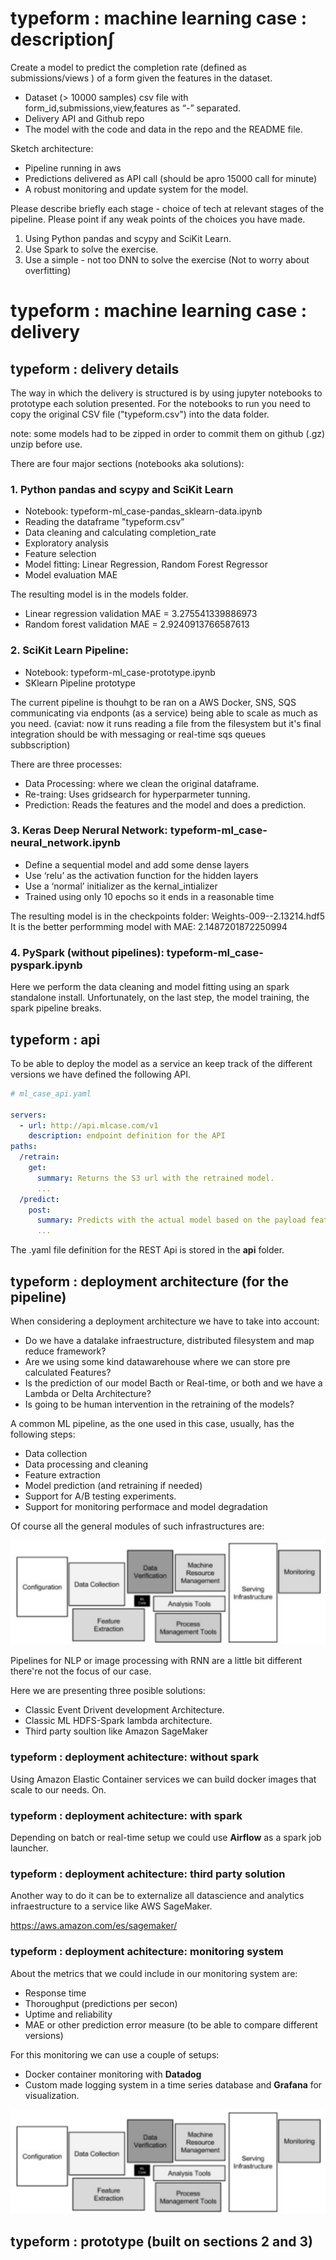 # typeform : machine learning case : description∫

Create a model to predict the completion rate (defined as submissions/views ) of a form given the features in the dataset.

- Dataset (> 10000 samples) csv file with form_id,submissions,view,features as “-” separated.
- Delivery API and Github repo
- The model with the code and data in the repo and the README file.

Sketch architecture:
- Pipeline running in aws
- Predictions delivered as API call (should be apro 15000 call for minute)
- A robust monitoring and update system for the model.

Please describe briefly each stage - choice of tech at relevant stages of the pipeline.
Please point if any weak points of the choices you have made.

1. Using Python pandas and scypy and SciKit Learn.
2. Use Spark to solve the exercise.
3. Use a simple - not too DNN to solve the exercise (Not to worry about overfitting)

# typeform : machine learning case : delivery

## typeform : delivery details

The way in which the delivery is structured is by using jupyter notebooks to prototype each solution presented. For the notebooks to run you need to copy the original CSV file ("typeform.csv") into the data folder.

note: some models had to be zipped in order to commit them on github (.gz) unzip before use.

There are four major sections (notebooks aka solutions):

### 1. Python pandas and scypy and SciKit Learn

- Notebook: typeform-ml_case-pandas_sklearn-data.ipynb
- Reading the dataframe "typeform.csv"
- Data cleaning and calculating completion_rate
- Exploratory analysis
- Feature selection
- Model fitting: Linear Regression, Random Forest Regressor
- Model evaluation MAE

The resulting model is in the models folder.
- Linear regression validation MAE =  3.275541339886973
- Random forest validation MAE =  2.9240913766587613


### 2. SciKit Learn Pipeline: 

- Notebook: typeform-ml_case-prototype.ipynb
- SKlearn Pipeline prototype 

The current pipeline is thouhgt to be ran on a AWS Docker, SNS, SQS communicating via endponts (as a service) being able to scale as much as you need. (caviat: now it runs reading a file from the filesystem but it's final integration should be with messaging or real-time sqs queues subbscription)

There are three processes:
- Data Processing: where we clean the original dataframe.
- Re-traing: Uses gridsearch for hyperparmeter tunning.
- Prediction: Reads the features and the model and does a prediction.


### 3. Keras Deep Nerural Network: typeform-ml_case-neural_network.ipynb

- Define a sequential model and add some dense layers
- Use ‘relu’ as the activation function for the hidden layers
- Use a ‘normal’ initializer as the kernal_intializer
- Trained using only 10 epochs so it ends in a reasonable time

The resulting model is in the checkpoints folder: Weights-009--2.13214.hdf5
It is the better performming model with MAE: 2.1487201872250994

 
### 4. PySpark (without pipelines): typeform-ml_case-pyspark.ipynb

Here we perform the data cleaning and model fitting using an spark standalone install. Unfortunately, on the last step, the model training, the spark pipeline breaks.

## typeform : api

To be able to deploy the model as a service an keep track of the different versions we have defined the following API.

```yaml
# ml_case_api.yaml

servers:
  - url: http://api.mlcase.com/v1
    description: endpoint definition for the API
paths:
  /retrain:
    get:
      summary: Returns the S3 url with the retrained model.
      ...
  /predict:
    post:
      summary: Predicts with the actual model based on the payload features.
      ...
```

The .yaml file definition for the REST Api is stored in the **api** folder.

## typeform : deployment architecture (for the pipeline)

When considering a deployment architecture we have to take into account:
- Do we have a datalake infraestructure, distributed filesystem and map reduce framework?
- Are we using some kind datawarehouse where we can store pre calculated Features?
- Is the prediction of our model Bacth or Real-time, or both and we have a Lambda or Delta Architecture?
- Is going to be human intervention in the retraining of the models?

A common ML pipeline, as the one used in this case, usually, has the following steps:
- Data collection
- Data processing and cleaning
- Feature extraction
- Model prediction (and retraining if needed)
- Support for A/B testing experiments.
- Support for monitoring performace and model degradation

Of course all the general modules of such infrastructures are:

![alt text](https://github.com/DavidQuer/typeform/blob/master/images/ml_pipeline_diagram.png "")


Pipelines for NLP or image processing with RNN are a little bit different there're not the focus of our case.

Here we are presenting three posible solutions:
- Classic Event Drivent development Architecture.
- Classic ML HDFS-Spark lambda architecture.
- Third party soultion like Amazon SageMaker

### typeform : deployment achitecture: without spark

Using Amazon Elastic Container services we can build docker images that scale to our needs.
On. 


### typeform : deployment achitecture: with spark

Depending on batch or real-time setup we could use **Airflow** as a spark job launcher.


### typeform : deployment achitecture: third party solution

Another way to do it can be to externalize all datascience and analytics infraestructure to a service like AWS SageMaker.

https://aws.amazon.com/es/sagemaker/

### typeform : deployment achitecture: monitoring system

About the metrics that we could include in our monitoring system are:

- Response time
- Thoroughput (predictions per secon)
- Uptime and reliability
- MAE or other prediction error measure (to be able to compare different versions)

For this monitoring we can use a couple of setups:
- Docker container monitoring with **Datadog**
- Custom made logging system in a time series database and **Grafana** for visualization.

![alt text](https://github.com/DavidQuer/typeform/blob/master/images/ml_pipeline_diagram.png "")

## typeform : prototype (built on sections 2 and 3)

